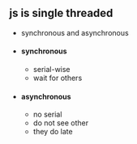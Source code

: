 ## js is single threaded
- synchronous and asynchronous
- #### synchronous
    - serial-wise
    - wait for others
- #### asynchronous
    - no serial
    - do not see other
    - they do late